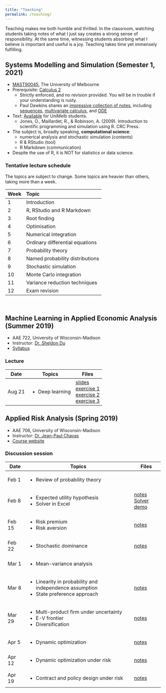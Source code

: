 ```yaml
---
title: "Teaching"
permalink: /teaching/
---
```

Teaching makes me both humble and thrilled. In the classroom, watching students taking notes of what I just say creates a strong sense of responsibility. At the same time, witnessing students absorbing what I believe is important and useful is a joy. Teaching takes time yet immensely fulfilling.

## Systems Modelling and Simulation (Semester 1, 2021)
- [MAST90045](https://handbook.unimelb.edu.au/2021/subjects/mast90045), The University of Melbourne
- Prerequisite: [Calculus 2](https://handbook.unimelb.edu.au/subjects/mast10006/print)
  - Strictly enforced, and no revision provided. You will be in trouble if your understanding is rusty.
  - Paul Dawkins shares an [impressive collection of notes](https://tutorial.math.lamar.edu), including [sequences](https://tutorial.math.lamar.edu/classes/calcii/sequences.aspx), [multivariate calculus](https://tutorial.math.lamar.edu/classes/calciii/calciii.aspx), and [ODE](https://tutorial.math.lamar.edu/classes/de/de.aspx)
- Text: [Available](http://cat.lib.unimelb.edu.au:80/record=b5904690~S15) for UniMelb students.
  - Jones, O., Maillardet, R., & Robinson, A. (2009). Introduction to scientific programming and simulation using R. CRC Press.
- The subject is, broadly speaking, **computational science**:
  - numerical analysis and stochastic simulation (contents)
  - R & RStudio (tool)
  - R Markdown (communication)
- Despite the use of R, it is NOT for statistics or data science.

### Tentative lecture schedule
The topics are subject to change. Some topics are heavier than others, taking more than a week.

| Week | Topic |
| :--- | :--- |
| 1 | Introduction |
| 2 | R, RStudio and R Markdown |
| 3 | Root finding |
| 4 | Optimisation |
| 5 | Numerical integration |
| 6 | Ordinary differential equations |
| 7 | Probability theory |
| 8 | Named probability distributions |
| 9 | Stochastic simulation |
| 10 | Monte Carlo integration |
| 11 | Variance reduction techniques |
| 12 | Exam revision |


<br/>

## Machine Learning in Applied Economic Analysis (Summer 2019)
* AAE 722, University of Wisconsin-Madison
* Instructor: [Dr. Sheldon Du](https://aae.wisc.edu/faculty/xdu23/)
* [Syllabus](https://api.aae.wisc.edu/instruction/syllabus/download/364.pdf)

### Lecture
<table>
  <tbody>
    <tr style="border-bottom:1pt solid black">
      <th>Date</th>
      <th align="center">Topics</th>
      <th>Files</th>
    </tr>
    <tr>
      <td>Aug 21</td>
      <td>
        <ul>
          <li>Deep learning</li>
        </ul>
      </td>
      <td>
        <a href="/files/AAE722DL.pdf">slides</a><br>
        <a href="https://colab.research.google.com/drive/1b-4tMdbJCuPylJZH3gbliDJWhORvgjmj">exercise 1</a><br>
        <a href="https://colab.research.google.com/drive/1WRnpuaSOXbJ17WoWW2aWg9qevCLrgIWH">exercise 2</a><br>
        <a href="https://colab.research.google.com/drive/1OqQIFswr8X3Gl2FQfOotTPLXRvCU2bPM">exercise 3</a>
      </td>
    </tr>
  </tbody>
</table>


## Applied Risk Analysis (Spring 2019)
* AAE 706, University of Wisconsin-Madison
* Instructor: [Dr. Jean-Paul Chavas](https://aae.wisc.edu/faculty/jchavas/)
* [Course website](https://aae.wisc.edu/aae706/)

### Discussion session

<table>
  <tbody>
    <tr style="border-bottom:1pt solid black">
      <th>Date</th>
      <th align="center">Topics</th>
      <th>Files</th>
    </tr>
    <tr>
      <td>Feb 1</td>
      <td>
        <ul>
          <li>Review of probability theory</li>
        </ul>
      </td>
      <!-- <td><a href="/files/aae706_disc_20190201.pdf">notes</a></td> -->
      <td></td>
    </tr>
    <tr>
      <td>Feb 8</td>
      <td>
        <ul>
          <li>Expected utility hypothesis</li>
          <li>Solver in Excel</li>
        </ul>
      </td>
      <td>
        <a href="/files/aae706_disc_20190208.pdf">notes</a><br>
        <a href="/files/solver_tutorial.xlsx">Solver demo</a>
      </td>
    </tr>
    <tr>
      <td>Feb 15</td>
      <td>
        <ul>
          <li>Risk premium</li>
          <li>Risk aversion</li>
        </ul>
      </td>
      <td>
        <a href="/files/aae706_disc_20190215.pdf">notes</a>
      </td>
    </tr>
    <tr>
      <td>Feb 22</td>
      <td>
        <ul>
          <li>Stochastic dominance</li>
        </ul>
      </td>
      <td>
        <a href="/files/aae706_disc_20190222.pdf">notes</a>
      </td>
    </tr>
    <tr>
      <td>Mar 1</td>
      <td>
        <ul>
          <li>Mean-variance analysis</li>
        </ul>
      </td>
      <td>
      </td>
    </tr>
    <tr>
      <td>Mar 8</td>
      <td>
        <ul>
          <li>Linearity in probability and independence assumption</li>
          <li>State preference approach</li>
        </ul>
      </td>
      <td>
        <a href="/files/aae706_disc_20190308.pdf">notes</a>
      </td>
    </tr>
    <tr>
      <td>Mar 29</td>
      <td>
        <ul>
          <li>Multi-product firm under uncertainty</li>
          <li>E-V frontier</li>
          <li>Diversification</li>
        </ul>
      </td>
      <td>
        <a href="/files/aae706_disc_20190329.pdf">notes</a>
      </td>
    </tr>
    <tr>
      <td>Apr 5</td>
      <td>
        <ul>
          <li>Dynamic optimization</li>
        </ul>
      </td>
      <td>
        <a href="/files/aae706_disc_20190405.pdf">notes</a>
      </td>
    </tr>
    <tr>
      <td>Apr 12</td>
      <td>
        <ul>
          <li>Dynamic optimization under risk</li>
        </ul>
      </td>
      <td>
        <a href="/files/aae706_disc_20190412.pdf">notes</a>
      </td>
    </tr>
    <tr>
      <td>Apr 19</td>
      <td>
        <ul>
          <li>Contract and policy design under risk</li>
        </ul>
      </td>
      <td>
        <a href="/files/aae706_disc_20190419.pdf">notes</a>
      </td>
    </tr>
  </tbody>
</table>
